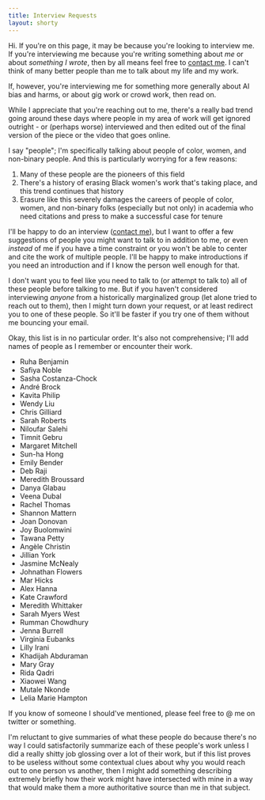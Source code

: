 ```yaml
---
title: Interview Requests
layout: shorty
---
```


Hi. If you're on this page, it may be because you're looking to interview me. If you're interviewing me because you're writing something about *me* or about *something I wrote*, then by all means feel free to [contact me][]. I can't think of many better people than me to talk about my life and my work.

If, however, you're interviewing me for something more generally about AI bias and harms, or about gig work or crowd work, then read on.

While I appreciate that you're reaching out to me, there's a really bad trend going around these days where people in my area of work will get ignored outright - or (perhaps worse) interviewed and then edited out of the final version of the piece or the video that goes online.

I say "people"; I'm specifically talking about people of color, women, and non-binary people. And this is particularly worrying for a few reasons:

1. Many of these people are the pioneers of this field
2. There's a history of erasing Black women's work that's taking place, and this trend continues that history
3. Erasure like this severely damages the careers of people of color, women, and non-binary folks (especially but not only) in academia who need citations and press to make a successful case for tenure

I'll be happy to do an interview ([contact me][]), but I want to offer a few suggestions of people you might want to talk to in addition to me, or even *instead* of me if you have a time constraint or you won't be able to center and cite the work of multiple people. I'll be happy to make introductions if you need an introduction and if I know the person well enough for that.

I don't want you to feel like you need to talk to (or attempt to talk to) all of these people before talking to me. But if you haven't considered interviewing *anyone* from a historically marginalized group (let alone tried to reach out to them), then I might turn down your request, or at least redirect you to one of these people. So it'll be faster if you try one of them without me bouncing your email.

Okay, this list is in no particular order. It's also not comprehensive; I'll add names of people as I remember or encounter their work.

- Ruha Benjamin
- Safiya Noble
- Sasha Costanza-Chock
- André Brock
- Kavita Philip
- Wendy Liu
- Chris Gilliard
- Sarah Roberts
- Niloufar Salehi
- Timnit Gebru
- Margaret Mitchell
- Sun-ha Hong
- Emily Bender
- Deb Raji
- Meredith Broussard
- Danya Glabau
- Veena Dubal
- Rachel Thomas
- Shannon Mattern
- Joan Donovan
- Joy Buolomwini
- Tawana Petty
- Angèle Christin
- Jillian York
- Jasmine McNealy
- Johnathan Flowers
- Mar Hicks
- Alex Hanna
- Kate Crawford
- Meredith Whittaker
- Sarah Myers West
- Rumman Chowdhury
- Jenna Burrell
- Virginia Eubanks
- Lilly Irani
- Khadijah Abduraman
- Mary Gray
- Rida Qadri
- Xiaowei Wang
- Mutale Nkonde
- Lelia Marie Hampton

If you know of someone I should've mentioned, please feel free to @ me on twitter or something.

I'm reluctant to give summaries of what these people do because there's no way I could satisfactorily summarize each of these people's work unless I did a really shitty job glossing over a lot of their work, but if this list proves to be useless without some contextual clues about why you would reach out to one person vs another, then I might add something describing extremely briefly how their work might have intersected with mine in a way that would make them a more authoritative source than me in that subject.


[contact me]: /contact
